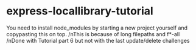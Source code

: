 # express-locallibrary-tutorial
You need to install node_modules by starting a new project yourself and copypasting this on top.
/nThis is because of long filepaths and f*-all
/nDone with Tutorial part 6 but not with the last update/delete challenges
